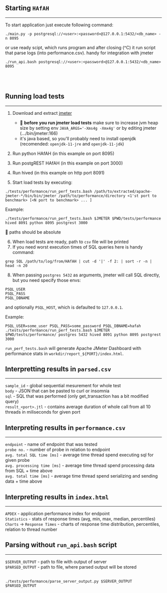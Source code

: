 ## Starting `HAfAH`
---
To start application just execute following command:

```
./main.py -p postgresql://<user>:<password>@127.0.0.1:5432/<db_name> -n 8095
```

or use ready scipt, which runs program and after closing (^C) it run script that parse logs (into performance.csv). handy for integration with jmeter

```
./run_api.bash postgresql://<user>:<password>@127.0.0.1:5432/<db_name> 8095
```

<br><br>

## Running load tests
---



1. Download and extract [jmeter](https://jmeter.apache.org/download_jmeter.cgi)
	- :rotating_light: **before you run jmeter load tests** make sure to increase jvm heap size by setting env `JAVA_ARGS='-Xms4g -Xmx4g'` or by editing jmeter (.../bin/jmeter:166)
	- it's java based, so you'll probably need to install openjdk (recomended: `openjdk-11-jre` and `openjdk-11-jdk`)


2. Run python HAfAH (in this example on port 8095)
3. Run postgREST HAfAH (in this example on port 3000)
4. Run hived (in this example on http port 8091)
5. Start load tests by executing:

```
./tests/performance/run_perf_tests.bash /path/to/extracted/apache-jmeter-*/bin/bin/jmeter /path/to/performance/directory <1'st port to benchmark> [<N port to benchmark> ... ]
```

Example:
```
./tests/performance/run_perf_tests.bash $JMETER $PWD/tests/performance hived 8091 python 8095 postgrest 3000
```

:memo: paths should be absolute

6. When load tests are ready, path to `csv` file will be printed
7. If you need worst execution times of SQL queries here is handy command:

```
grep SQL /path/to/log/from/HAfAH | cut -d '|' -f 2: | sort -r -n | head -n 20
```
8. When passing `postgres 5432` as arguments, jmeter will call SQL directly, but you need specify those envs:

```
PSQL_USER
PSQL_PASS
PSQL_DBNAME
```

and optionally `PSQL_HOST`, which is defaulted to `127.0.0.1`.

Example:

	PSQL_USER=some_user PSQL_PASS=some_password PSQL_DBNAME=hafah ./tests/performance/run_perf_tests.bash $JMETER $PWD/tests/performance/ postgres 5432 hived 8091 python 8095 postgrest 3000

`run_perf_tests.bash` will generate Apache JMeter Dashboard with performance stats in `workdir/report_${PORT}/index.html`.

## Interpretting results in `parsed.csv`
---

`sample_id` - global sequential mesurement for whole test <br>
`body` - JSON that can be pasted to curl or insomnia <br>
`sql` - SQL that was performed (only get_transaction has a bit modified query) <br>
`result_<port>.jtl` - contains average duration of whole call from all 10 threads in miliseconds for given port


## Interpreting results in `performance.csv`
---

`endpoint` - name oif endpoint that was tested<br>
`probe no.` - number of probe in relation to endpoint<br>
`avg. total SQL time [ms]` - average time thread spend executing sql for given probe<br>
`avg. processing time [ms]` - average time thread spend processing data from SQL + time above<br>
`avg. total time [ms]` - average time thread spend serializing and sending data + time above


## Interpreting results in `index.html`
---

`APDEX` - application performance index for endpoint<br>
`Statistics` - stats of response times (avg, min, max, median, percentiles)<br>
`Charts` -> `Response Times` - charts of response time distribution, percentiles, relation to thread number<br>


## Parsing without `run_api.bash` script
---

`$SERVER_OUTPUT` - path to file with output of server<br>
`$PARSED_OUTPUT` - path to file, where parsed output will be stored<br><br>

```
./tests/performance/parse_server_output.py $SERVER_OUTPUT $PARSED_OUTPUT
```
